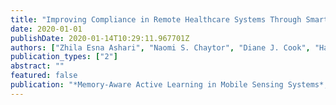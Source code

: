 ```yaml
---
title: "Improving Compliance in Remote Healthcare Systems Through Smartphone Battery Optimization"
date: 2020-01-01
publishDate: 2020-01-14T10:29:11.967701Z
authors: ["Zhila Esna Ashari", "Naomi S. Chaytor", "Diane J. Cook", "Hassan Ghasemzadeh"]
publication_types: ["2"]
abstract: ""
featured: false
publication: "*Memory-Aware Active Learning in Mobile Sensing Systems*, IEEE Transactions on Mobile Computing (TMC), 2020"
---
```


